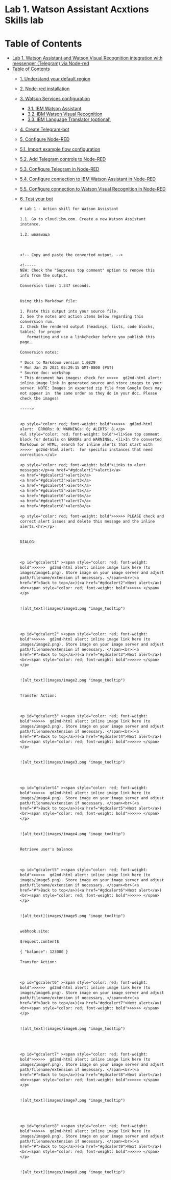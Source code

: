 # Lab 1. Watson Assistant Acxtions Skills lab

Table of Contents
=================

   * [Lab 1. Watson Assistant and Watson Visual Recognition integration with messenger (Telegram) via Node-red](#lab-1-watson-assistant-and-watson-visual-recognition-integration-with-messenger-telegram-via-node-red)
   * [Table of Contents](#table-of-contents)
      * [1. Understand your default region](#1-understand-your-default-region)
      * [2. Node-red installation](#2-node-red-installation)
      * [3. Watson Services configuration](#3-watson-services-configuration)
         * [3.1. IBM Watson Assistant](#31-ibm-watson-assistant)
         * [3.2. IBM Watson Visual Recognition](#32-ibm-watson-visual-recognition)
         * [3.3. IBM Language Translator (optional)](#33-ibm-language-translator-optional)
      * [4. Create Telegram-bot](#4-create-telegram-bot)
      * [5. Configure Node-RED](#5-configure-node-red)
      * [5.1. Import example flow configuration](#51-import-example-flow-configuration)
      * [5.2. Add Telegram controls to Node-RED](#52-add-telegram-controls-to-node-red)
      * [5.3. Configure Telegram in Node-RED](#53-configure-telegram-in-node-red)
      * [5.4. Configure connection to IBM Watson Assistant in Node-RED](#54-configure-connection-to-ibm-watson-assistant-in-node-red)
      * [5.5. Configure connection to Watson Visual Recognition in Node-RED](#55-configure-connection-to-watson-visual-recognition-in-node-red)
      * [6. Test your bot](#6-test-your-bot)


			# Lab 1 - Action skill for Watson Assistant

			1.1. Go to cloud.ibm.com. Create a new Watson Assistant instance.

			1.2. ывавыаца



			<!-- Copy and paste the converted output. -->

			<!-----
			NEW: Check the "Suppress top comment" option to remove this info from the output.

			Conversion time: 1.347 seconds.


			Using this Markdown file:

			1. Paste this output into your source file.
			2. See the notes and action items below regarding this conversion run.
			3. Check the rendered output (headings, lists, code blocks, tables) for proper
			   formatting and use a linkchecker before you publish this page.

			Conversion notes:

			* Docs to Markdown version 1.0β29
			* Mon Jan 25 2021 05:29:15 GMT-0800 (PST)
			* Source doc: workshop
			* This document has images: check for >>>>>  gd2md-html alert:  inline image link in generated source and store images to your server. NOTE: Images in exported zip file from Google Docs may not appear in  the same order as they do in your doc. Please check the images!

			----->


			<p style="color: red; font-weight: bold">>>>>>  gd2md-html alert:  ERRORs: 0; WARNINGs: 0; ALERTS: 8.</p>
			<ul style="color: red; font-weight: bold"><li>See top comment block for details on ERRORs and WARNINGs. <li>In the converted Markdown or HTML, search for inline alerts that start with >>>>>  gd2md-html alert:  for specific instances that need correction.</ul>

			<p style="color: red; font-weight: bold">Links to alert messages:</p><a href="#gdcalert1">alert1</a>
			<a href="#gdcalert2">alert2</a>
			<a href="#gdcalert3">alert3</a>
			<a href="#gdcalert4">alert4</a>
			<a href="#gdcalert5">alert5</a>
			<a href="#gdcalert6">alert6</a>
			<a href="#gdcalert7">alert7</a>
			<a href="#gdcalert8">alert8</a>

			<p style="color: red; font-weight: bold">>>>>> PLEASE check and correct alert issues and delete this message and the inline alerts.<hr></p>


			DIALOG:



			<p id="gdcalert1" ><span style="color: red; font-weight: bold">>>>>>  gd2md-html alert: inline image link here (to images/image1.png). Store image on your image server and adjust path/filename/extension if necessary. </span><br>(<a href="#">Back to top</a>)(<a href="#gdcalert2">Next alert</a>)<br><span style="color: red; font-weight: bold">>>>>> </span></p>


			![alt_text](images/image1.png "image_tooltip")




			<p id="gdcalert2" ><span style="color: red; font-weight: bold">>>>>>  gd2md-html alert: inline image link here (to images/image2.png). Store image on your image server and adjust path/filename/extension if necessary. </span><br>(<a href="#">Back to top</a>)(<a href="#gdcalert3">Next alert</a>)<br><span style="color: red; font-weight: bold">>>>>> </span></p>


			![alt_text](images/image2.png "image_tooltip")


			Transfer Action:



			<p id="gdcalert3" ><span style="color: red; font-weight: bold">>>>>>  gd2md-html alert: inline image link here (to images/image3.png). Store image on your image server and adjust path/filename/extension if necessary. </span><br>(<a href="#">Back to top</a>)(<a href="#gdcalert4">Next alert</a>)<br><span style="color: red; font-weight: bold">>>>>> </span></p>


			![alt_text](images/image3.png "image_tooltip")




			<p id="gdcalert4" ><span style="color: red; font-weight: bold">>>>>>  gd2md-html alert: inline image link here (to images/image4.png). Store image on your image server and adjust path/filename/extension if necessary. </span><br>(<a href="#">Back to top</a>)(<a href="#gdcalert5">Next alert</a>)<br><span style="color: red; font-weight: bold">>>>>> </span></p>


			![alt_text](images/image4.png "image_tooltip")


			Retrieve user's balance



			<p id="gdcalert5" ><span style="color: red; font-weight: bold">>>>>>  gd2md-html alert: inline image link here (to images/image5.png). Store image on your image server and adjust path/filename/extension if necessary. </span><br>(<a href="#">Back to top</a>)(<a href="#gdcalert6">Next alert</a>)<br><span style="color: red; font-weight: bold">>>>>> </span></p>


			![alt_text](images/image5.png "image_tooltip")


			webhook.site:

			$request.content$

			{ "balance": 123000 }

			Transfer Action:



			<p id="gdcalert6" ><span style="color: red; font-weight: bold">>>>>>  gd2md-html alert: inline image link here (to images/image6.png). Store image on your image server and adjust path/filename/extension if necessary. </span><br>(<a href="#">Back to top</a>)(<a href="#gdcalert7">Next alert</a>)<br><span style="color: red; font-weight: bold">>>>>> </span></p>


			![alt_text](images/image6.png "image_tooltip")




			<p id="gdcalert7" ><span style="color: red; font-weight: bold">>>>>>  gd2md-html alert: inline image link here (to images/image7.png). Store image on your image server and adjust path/filename/extension if necessary. </span><br>(<a href="#">Back to top</a>)(<a href="#gdcalert8">Next alert</a>)<br><span style="color: red; font-weight: bold">>>>>> </span></p>


			![alt_text](images/image7.png "image_tooltip")




			<p id="gdcalert8" ><span style="color: red; font-weight: bold">>>>>>  gd2md-html alert: inline image link here (to images/image8.png). Store image on your image server and adjust path/filename/extension if necessary. </span><br>(<a href="#">Back to top</a>)(<a href="#gdcalert9">Next alert</a>)<br><span style="color: red; font-weight: bold">>>>>> </span></p>


			![alt_text](images/image8.png "image_tooltip")
